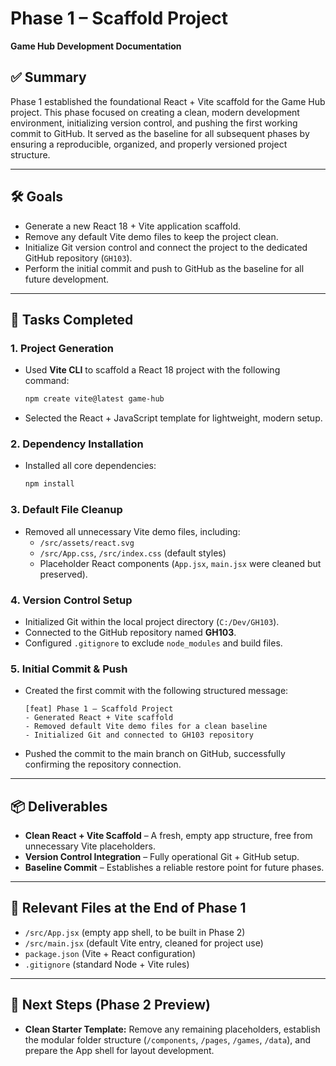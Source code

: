 # Phase 1 – Scaffold Project  
**Game Hub Development Documentation**  

## ✅ Summary  
Phase 1 established the foundational React + Vite scaffold for the Game Hub project. This phase focused on creating a clean, modern development environment, initializing version control, and pushing the first working commit to GitHub. It served as the baseline for all subsequent phases by ensuring a reproducible, organized, and properly versioned project structure.

---

## 🛠 Goals  
- Generate a new React 18 + Vite application scaffold.  
- Remove any default Vite demo files to keep the project clean.  
- Initialize Git version control and connect the project to the dedicated GitHub repository (`GH103`).  
- Perform the initial commit and push to GitHub as the baseline for all future development.  

---

## 📂 Tasks Completed  

### 1. Project Generation  
- Used **Vite CLI** to scaffold a React 18 project with the following command:  
  ```bash
  npm create vite@latest game-hub
  ```
- Selected the React + JavaScript template for lightweight, modern setup.  

### 2. Dependency Installation  
- Installed all core dependencies:  
  ```bash
  npm install
  ```  

### 3. Default File Cleanup  
- Removed all unnecessary Vite demo files, including:  
  - `/src/assets/react.svg`  
  - `/src/App.css`, `/src/index.css` (default styles)  
  - Placeholder React components (`App.jsx`, `main.jsx` were cleaned but preserved).  

### 4. Version Control Setup  
- Initialized Git within the local project directory (`C:/Dev/GH103`).  
- Connected to the GitHub repository named **GH103**.  
- Configured `.gitignore` to exclude `node_modules` and build files.

### 5. Initial Commit & Push  
- Created the first commit with the following structured message:  

  ```
  [feat] Phase 1 – Scaffold Project  
  - Generated React + Vite scaffold  
  - Removed default Vite demo files for a clean baseline  
  - Initialized Git and connected to GH103 repository  
  ```  

- Pushed the commit to the main branch on GitHub, successfully confirming the repository connection.  

---

## 📦 Deliverables  

- **Clean React + Vite Scaffold** – A fresh, empty app structure, free from unnecessary Vite placeholders.  
- **Version Control Integration** – Fully operational Git + GitHub setup.  
- **Baseline Commit** – Establishes a reliable restore point for future phases.

---

## 🔗 Relevant Files at the End of Phase 1  
- `/src/App.jsx` (empty app shell, to be built in Phase 2)  
- `/src/main.jsx` (default Vite entry, cleaned for project use)  
- `package.json` (Vite + React configuration)  
- `.gitignore` (standard Node + Vite rules)

---

## 🧭 Next Steps (Phase 2 Preview)  
- **Clean Starter Template:** Remove any remaining placeholders, establish the modular folder structure (`/components`, `/pages`, `/games`, `/data`), and prepare the App shell for layout development.  
